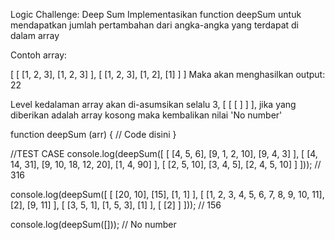 Logic Challenge: Deep Sum
Implementasikan function deepSum untuk mendapatkan jumlah pertambahan dari angka-angka yang terdapat di dalam array

Contoh array:

[
  [
    [1, 2, 3],
    [1, 2, 3]
  ],
  [
    [1, 2, 3],
    [1, 2],
    [1]
  ]
]
Maka akan menghasilkan output: 22

Level kedalaman array akan di-asumsikan selalu 3, [ [ [ ] ] ], jika yang diberikan adalah array kosong maka kembalikan nilai 'No number'

function deepSum (arr) {
  // Code disini
}

//TEST CASE
console.log(deepSum([
  [
    [4, 5, 6],
    [9, 1, 2, 10],
    [9, 4, 3]
  ],
  [
    [4, 14, 31],
    [9, 10, 18, 12, 20],
    [1, 4, 90]
  ],
  [
    [2, 5, 10],
    [3, 4, 5],
    [2, 4, 5, 10]
  ]
])); // 316

console.log(deepSum([
  [
    [20, 10],
    [15],
    [1, 1]
  ],
  [
    [1, 2, 3, 4, 5, 6, 7, 8, 9, 10, 11],
    [2],
    [9, 11]
  ],
  [
    [3, 5, 1],
    [1, 5, 3],
    [1]
  ],
  [
    [2]
  ]
])); // 156

console.log(deepSum([])); // No number